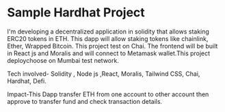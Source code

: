 # Sample Hardhat Project

I'm developing a decentralized application in solidity that allows staking ERC20 tokens in ETH. This dapp will allow staking tokens like chainlink, Ether, Wrapped Bitcoin. This project test on Chai.
The frontend will be built in React js and Moralis and will connect to Metamask wallet.This project deploychoose on Mumbai test network.

Tech involved- Solidity , Node js ,React, Moralis, Tailwind CSS, Chai, Hardhat, Defi.

Impact-This Dapp transfer ETH from one account to other account then approve to transfer fund and check transaction details.
```
